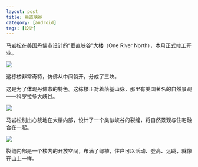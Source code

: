 ```yaml
---
layout: post
title: 垂直峡谷
category: [android]
tags: [设计]
---
```

马岩松在美国丹佛市设计的“垂直峡谷”大楼（One River North），本月正式竣工开业。

<!--more-->

![](https://pic.superbed.cc/item/671f957efa9f77b4dc203ade.webp)

这栋楼非常奇特，仿佛从中间裂开，分成了三块。

这是为了体现丹佛市的特色。这栋楼正对着落基山脉，那里有美国著名的自然景观——科罗拉多大峡谷。

![](https://pic.superbed.cc/item/671f959dfa9f77b4dc203c10.webp)

马岩松别出心裁地在大楼内部，设计了一个类似峡谷的裂缝，将自然景观与住宅融合在一起。

![](https://pic.superbed.cc/item/671f95b9fa9f77b4dc203d36.webp)

裂缝内部是一个楼内的开放空间，布满了绿植，住户可以活动、登高、远眺，就像在山上一样。

